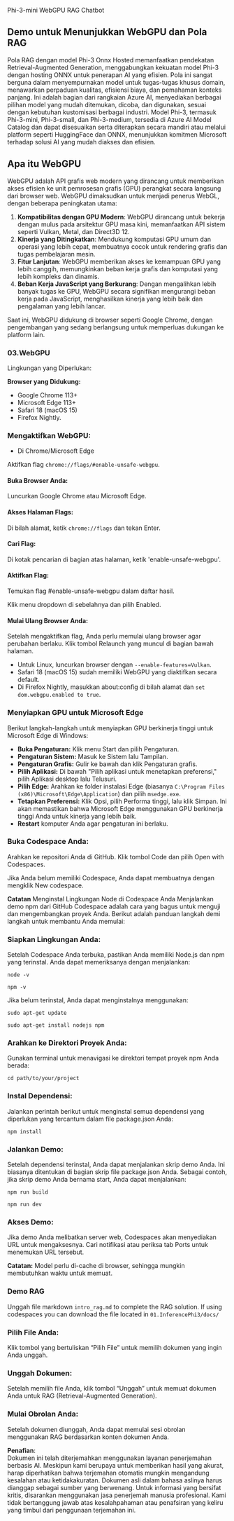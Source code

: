 Phi-3-mini WebGPU RAG Chatbot

## Demo untuk Menunjukkan WebGPU dan Pola RAG
Pola RAG dengan model Phi-3 Onnx Hosted memanfaatkan pendekatan Retrieval-Augmented Generation, menggabungkan kekuatan model Phi-3 dengan hosting ONNX untuk penerapan AI yang efisien. Pola ini sangat berguna dalam menyempurnakan model untuk tugas-tugas khusus domain, menawarkan perpaduan kualitas, efisiensi biaya, dan pemahaman konteks panjang. Ini adalah bagian dari rangkaian Azure AI, menyediakan berbagai pilihan model yang mudah ditemukan, dicoba, dan digunakan, sesuai dengan kebutuhan kustomisasi berbagai industri. Model Phi-3, termasuk Phi-3-mini, Phi-3-small, dan Phi-3-medium, tersedia di Azure AI Model Catalog dan dapat disesuaikan serta diterapkan secara mandiri atau melalui platform seperti HuggingFace dan ONNX, menunjukkan komitmen Microsoft terhadap solusi AI yang mudah diakses dan efisien.

## Apa itu WebGPU
WebGPU adalah API grafis web modern yang dirancang untuk memberikan akses efisien ke unit pemrosesan grafis (GPU) perangkat secara langsung dari browser web. WebGPU dimaksudkan untuk menjadi penerus WebGL, dengan beberapa peningkatan utama:

1. **Kompatibilitas dengan GPU Modern**: WebGPU dirancang untuk bekerja dengan mulus pada arsitektur GPU masa kini, memanfaatkan API sistem seperti Vulkan, Metal, dan Direct3D 12.
2. **Kinerja yang Ditingkatkan**: Mendukung komputasi GPU umum dan operasi yang lebih cepat, membuatnya cocok untuk rendering grafis dan tugas pembelajaran mesin.
3. **Fitur Lanjutan**: WebGPU memberikan akses ke kemampuan GPU yang lebih canggih, memungkinkan beban kerja grafis dan komputasi yang lebih kompleks dan dinamis.
4. **Beban Kerja JavaScript yang Berkurang**: Dengan mengalihkan lebih banyak tugas ke GPU, WebGPU secara signifikan mengurangi beban kerja pada JavaScript, menghasilkan kinerja yang lebih baik dan pengalaman yang lebih lancar.

Saat ini, WebGPU didukung di browser seperti Google Chrome, dengan pengembangan yang sedang berlangsung untuk memperluas dukungan ke platform lain.

### 03.WebGPU
Lingkungan yang Diperlukan:

**Browser yang Didukung:** 
- Google Chrome 113+
- Microsoft Edge 113+
- Safari 18 (macOS 15)
- Firefox Nightly.

### Mengaktifkan WebGPU:

- Di Chrome/Microsoft Edge 

Aktifkan flag `chrome://flags/#enable-unsafe-webgpu`.

#### Buka Browser Anda:
Luncurkan Google Chrome atau Microsoft Edge.

#### Akses Halaman Flags:
Di bilah alamat, ketik `chrome://flags` dan tekan Enter.

#### Cari Flag:
Di kotak pencarian di bagian atas halaman, ketik 'enable-unsafe-webgpu'.

#### Aktifkan Flag:
Temukan flag #enable-unsafe-webgpu dalam daftar hasil.

Klik menu dropdown di sebelahnya dan pilih Enabled.

#### Mulai Ulang Browser Anda:

Setelah mengaktifkan flag, Anda perlu memulai ulang browser agar perubahan berlaku. Klik tombol Relaunch yang muncul di bagian bawah halaman.

- Untuk Linux, luncurkan browser dengan `--enable-features=Vulkan`.
- Safari 18 (macOS 15) sudah memiliki WebGPU yang diaktifkan secara default.
- Di Firefox Nightly, masukkan about:config di bilah alamat dan `set dom.webgpu.enabled to true`.

### Menyiapkan GPU untuk Microsoft Edge 

Berikut langkah-langkah untuk menyiapkan GPU berkinerja tinggi untuk Microsoft Edge di Windows:

- **Buka Pengaturan:** Klik menu Start dan pilih Pengaturan.
- **Pengaturan Sistem:** Masuk ke Sistem lalu Tampilan.
- **Pengaturan Grafis:** Gulir ke bawah dan klik Pengaturan grafis.
- **Pilih Aplikasi:** Di bawah "Pilih aplikasi untuk menetapkan preferensi," pilih Aplikasi desktop lalu Telusuri.
- **Pilih Edge:** Arahkan ke folder instalasi Edge (biasanya `C:\Program Files (x86)\Microsoft\Edge\Application`) dan pilih `msedge.exe`.
- **Tetapkan Preferensi:** Klik Opsi, pilih Performa tinggi, lalu klik Simpan.
Ini akan memastikan bahwa Microsoft Edge menggunakan GPU berkinerja tinggi Anda untuk kinerja yang lebih baik. 
- **Restart** komputer Anda agar pengaturan ini berlaku.

### Buka Codespace Anda:
Arahkan ke repositori Anda di GitHub.
Klik tombol Code dan pilih Open with Codespaces.

Jika Anda belum memiliki Codespace, Anda dapat membuatnya dengan mengklik New codespace.

**Catatan** Menginstal Lingkungan Node di Codespace Anda
Menjalankan demo npm dari GitHub Codespace adalah cara yang bagus untuk menguji dan mengembangkan proyek Anda. Berikut adalah panduan langkah demi langkah untuk membantu Anda memulai:

### Siapkan Lingkungan Anda:
Setelah Codespace Anda terbuka, pastikan Anda memiliki Node.js dan npm yang terinstal. Anda dapat memeriksanya dengan menjalankan:
```
node -v
```
```
npm -v
```

Jika belum terinstal, Anda dapat menginstalnya menggunakan:
```
sudo apt-get update
```
```
sudo apt-get install nodejs npm
```

### Arahkan ke Direktori Proyek Anda:
Gunakan terminal untuk menavigasi ke direktori tempat proyek npm Anda berada:
```
cd path/to/your/project
```

### Instal Dependensi:
Jalankan perintah berikut untuk menginstal semua dependensi yang diperlukan yang tercantum dalam file package.json Anda:

```
npm install
```

### Jalankan Demo:
Setelah dependensi terinstal, Anda dapat menjalankan skrip demo Anda. Ini biasanya ditentukan di bagian skrip file package.json Anda. Sebagai contoh, jika skrip demo Anda bernama start, Anda dapat menjalankan:

```
npm run build
```
```
npm run dev
```

### Akses Demo:
Jika demo Anda melibatkan server web, Codespaces akan menyediakan URL untuk mengaksesnya. Cari notifikasi atau periksa tab Ports untuk menemukan URL tersebut.

**Catatan:** Model perlu di-cache di browser, sehingga mungkin membutuhkan waktu untuk memuat. 

### Demo RAG
Unggah file markdown `intro_rag.md` to complete the RAG solution. If using codespaces you can download the file located in `01.InferencePhi3/docs/`

### Pilih File Anda:
Klik tombol yang bertuliskan “Pilih File” untuk memilih dokumen yang ingin Anda unggah.

### Unggah Dokumen:
Setelah memilih file Anda, klik tombol “Unggah” untuk memuat dokumen Anda untuk RAG (Retrieval-Augmented Generation).

### Mulai Obrolan Anda:
Setelah dokumen diunggah, Anda dapat memulai sesi obrolan menggunakan RAG berdasarkan konten dokumen Anda.

**Penafian**:  
Dokumen ini telah diterjemahkan menggunakan layanan penerjemahan berbasis AI. Meskipun kami berupaya untuk memberikan hasil yang akurat, harap diperhatikan bahwa terjemahan otomatis mungkin mengandung kesalahan atau ketidakakuratan. Dokumen asli dalam bahasa aslinya harus dianggap sebagai sumber yang berwenang. Untuk informasi yang bersifat kritis, disarankan menggunakan jasa penerjemah manusia profesional. Kami tidak bertanggung jawab atas kesalahpahaman atau penafsiran yang keliru yang timbul dari penggunaan terjemahan ini.